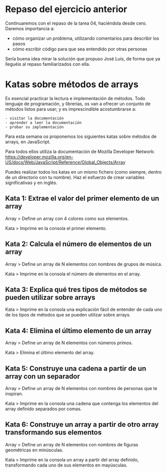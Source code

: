 
Repaso del ejercicio anterior
=============================

Continuaremos con el repaso de la tarea 04, haciéndola desde cero. 
Daremos importancia a:

  - cómo organizar un problema, utilizando comentarios para describir los pasos
  - cómo escribir código para que sea entendido por otras personas

Sería buena idea mirar la solución que propuso José Luis, de forma que ya
lleguéis al repaso familiarizados con ella.


Katas sobre métodos de arrays
=============================

Es esencial practicar la lectura e implementación de métodos. Todo lenguaje de
programación, y librerías, os van a ofrecer un conjunto de métodos listos para
usar; y es imprescindible acostumbrarse a:

    - visitar la documentación
    - aprender a leer la documentación
    - probar su implementación

Para esta semana os proponemos los siguientes katas sobre métodos de arrays, 
en JavaScript. 

Para todos ellos utiliza la documentación de Mozilla Developer Network:
https://developer.mozilla.org/en-US/docs/Web/JavaScript/Reference/Global_Objects/Array

Puedes realizar todos los katas en un mismo fichero (como siempre, dentro de un
directorio con tu nombre). Haz el esfuerzo de crear variables significativas
y en inglés.


Kata 1: Extrae el valor del primer elemento de un array
-------------------------------------------------------

Array
    > Define un array con 4 colores como sus elementos.

Kata
    > Imprime en la consola el primer elemento.


Kata 2: Calcula el número de elementos de un array
--------------------------------------------------

Array
    > Define un array de N elementos con nombres de grupos de música.

Kata
    > Imprime en la consola el número de elementos en el array.


Kata 3: Explica qué tres tipos de métodos se pueden utilizar sobre arrays
-------------------------------------------------------------------------

Kata
    > Imprime en la consola una explicación fácil de entender de cada uno de
    los tipos de métodos que se pueden utilizar sobre arrays.


Kata 4: Elimina el último elemento de un array
----------------------------------------------

Array
    > Define un array de N elementos con números primos.

Kata
    > Elimina el último elemento del array.


Kata 5: Construye una cadena a partir de un array con un separador
------------------------------------------------------------------

Array
    > Define un array de N elementos con nombres de personas que te inspiran.

Kata
    > Imprime en la consola una cadena que contenga los elementos del array
    definido separados por comas.


Kata 6: Construye un array a partir de otro array transformando sus elementos
-----------------------------------------------------------------------------

Array
    > Define un array de N elementos con nombres de figuras geométricas en
    minúsculas.

Kata
    > Imprime en la consola un array a partir del array definido, transformando
    cada uno de sus elementos en mayúsculas.
